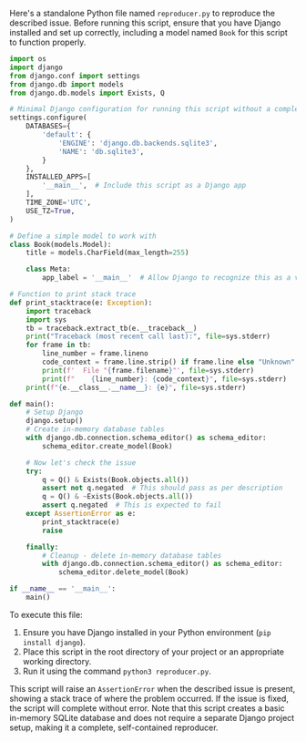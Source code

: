 Here's a standalone Python file named `reproducer.py` to reproduce the described issue. Before running this script, ensure that you have Django installed and set up correctly, including a model named `Book` for this script to function properly.

```python
import os
import django
from django.conf import settings
from django.db import models
from django.db.models import Exists, Q

# Minimal Django configuration for running this script without a complete project
settings.configure(
    DATABASES={
        'default': {
            'ENGINE': 'django.db.backends.sqlite3',
            'NAME': 'db.sqlite3',
        }
    },
    INSTALLED_APPS=[
        '__main__',  # Include this script as a Django app
    ],
    TIME_ZONE='UTC',
    USE_TZ=True,
)

# Define a simple model to work with
class Book(models.Model):
    title = models.CharField(max_length=255)

    class Meta:
        app_label = '__main__'  # Allow Django to recognize this as a valid app model

# Function to print stack trace
def print_stacktrace(e: Exception):
    import traceback
    import sys
    tb = traceback.extract_tb(e.__traceback__)
    print("Traceback (most recent call last):", file=sys.stderr)
    for frame in tb:
        line_number = frame.lineno
        code_context = frame.line.strip() if frame.line else "Unknown"
        print(f'  File "{frame.filename}"', file=sys.stderr)
        print(f"    {line_number}: {code_context}", file=sys.stderr)
    print(f"{e.__class__.__name__}: {e}", file=sys.stderr)

def main():
    # Setup Django
    django.setup()
    # Create in-memory database tables
    with django.db.connection.schema_editor() as schema_editor:
        schema_editor.create_model(Book)

    # Now let's check the issue
    try:
        q = Q() & Exists(Book.objects.all())
        assert not q.negated  # This should pass as per description
        q = Q() & ~Exists(Book.objects.all())
        assert q.negated  # This is expected to fail
    except AssertionError as e:
        print_stacktrace(e)
        raise

    finally:
        # Cleanup - delete in-memory database tables
        with django.db.connection.schema_editor() as schema_editor:
            schema_editor.delete_model(Book)

if __name__ == '__main__':
    main()
```

To execute this file:
1. Ensure you have Django installed in your Python environment (`pip install django`).
2. Place this script in the root directory of your project or an appropriate working directory.
3. Run it using the command `python3 reproducer.py`.

This script will raise an `AssertionError` when the described issue is present, showing a stack trace of where the problem occurred. If the issue is fixed, the script will complete without error. Note that this script creates a basic in-memory SQLite database and does not require a separate Django project setup, making it a complete, self-contained reproducer.